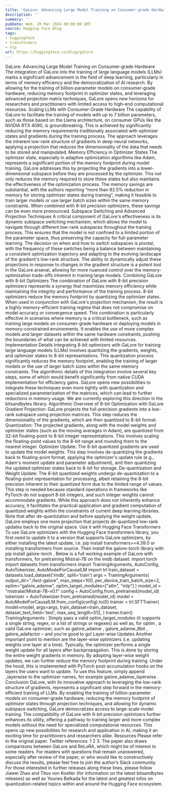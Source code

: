 ```yaml
---
title: 'GaLore: Advancing Large Model Training on Consumer-grade Hardware'
description: ''
summary: ''
pubDate: Wed, 20 Mar 2024 00:00:00 GMT
source: Hugging Face Blog
tags:
- huggingface
- transformers
- nlp
url: https://huggingface.co/blog/galore
---
```


GaLore: Advancing Large Model Training on Consumer-grade Hardware
The integration of GaLore into the training of large language models (LLMs) marks a significant advancement in the field of deep learning, particularly in terms of memory efficiency and the democratization of AI research. By allowing for the training of billion-parameter models on consumer-grade hardware, reducing memory footprint in optimizer states, and leveraging advanced projection matrix techniques, GaLore opens new horizons for researchers and practitioners with limited access to high-end computational resources.
Scaling LLMs with Consumer-Grade Hardware
The capability of GaLore to facilitate the training of models with up to 7 billion parameters, such as those based on the Llama architecture, on consumer GPUs like the NVIDIA RTX 4090, is groundbreaking. This is achieved by significantly reducing the memory requirements traditionally associated with optimizer states and gradients during the training process. The approach leverages the inherent low-rank structure of gradients in deep neural networks, applying a projection that reduces the dimensionality of the data that needs to be stored and manipulated.
Memory Efficiency in Optimizer States
The optimizer state, especially in adaptive optimization algorithms like Adam, represents a significant portion of the memory footprint during model training. GaLore addresses this by projecting the gradients into a lower-dimensional subspace before they are processed by the optimizer. This not only reduces the memory required to store these states but also maintains the effectiveness of the optimization process.
The memory savings are substantial, with the authors reporting “more than 82.5% reduction in memory for storing optimizer states during training”, making it feasible to train larger models or use larger batch sizes within the same memory constraints. When combined with 8-bit precision optimizers, these savings can be even more pronounced.
Subspace Switching and Advanced Projection Techniques
A critical component of GaLore's effectiveness is its dynamic subspace switching mechanism, which allows the model to navigate through different low-rank subspaces throughout the training process. This ensures that the model is not confined to a limited portion of the parameter space, thus preserving the capacity for full-parameter learning. The decision on when and how to switch subspaces is pivotal, with the frequency of these switches being a balance between maintaining a consistent optimization trajectory and adapting to the evolving landscape of the gradient's low-rank structure.
The ability to dynamically adjust these projections in response to changes in the gradient structure is a potent tool in the GaLore arsenal, allowing for more nuanced control over the memory-optimization trade-offs inherent in training large models.
Combining GaLore with 8-bit Optimizers
The combination of GaLore with 8-bit precision optimizers represents a synergy that maximizes memory efficiency while maintaining the integrity and performance of the training process. 8-bit optimizers reduce the memory footprint by quantizing the optimizer states. When used in conjunction with GaLore's projection mechanism, the result is a highly memory-efficient training regime that does not compromise on model accuracy or convergence speed.
This combination is particularly effective in scenarios where memory is a critical bottleneck, such as training large models on consumer-grade hardware or deploying models in memory-constrained environments. It enables the use of more complex models and larger datasets within the same hardware constraints, pushing the boundaries of what can be achieved with limited resources.
Implementation Details
Integrating 8-bit optimizers with GaLore for training large language models (LLMs) involves quantizing the gradients, weights, and optimizer states to 8-bit representations. This quantization process significantly reduces the memory footprint, enabling the training of larger models or the use of larger batch sizes within the same memory constraints. The algorithmic details of this integration involve several key steps, some of which would benefit significantly from native CUDA implementation for efficiency gains. GaLore opens new possibilities to integrate these techniques even more tightly with quantization and specialized parameterization of the matrices, which can lead to further reductions in memory usage. We are currently exploring this direction in the bitsandbytes library.
Algorithmic Overview of 8-bit Optimization with GaLore
Gradient Projection: GaLore projects the full-precision gradients into a low-rank subspace using projection matrices. This step reduces the dimensionality of the gradients, which are then quantized to 8-bit format.
Quantization: The projected gradients, along with the model weights and optimizer states (such as the moving averages in Adam), are quantized from 32-bit floating-point to 8-bit integer representations. This involves scaling the floating-point values to the 8-bit range and rounding them to the nearest integer.
Optimizer Update: The 8-bit quantized gradients are used to update the model weights. This step involves de-quantizing the gradients back to floating-point format, applying the optimizer's update rule (e.g., Adam's moment update and parameter adjustment), and then quantizing the updated optimizer states back to 8-bit for storage.
De-quantization and Weight Update: The 8-bit quantized weights undergo de-quantization to a floating-point representation for processing, albeit retaining the 8-bit precision inherent to their quantized form due to the limited range of values. This step is needed because standard operations in frameworks like PyTorch do not support 8-bit integers, and such integer weights cannot accommodate gradients. While this approach does not inherently enhance accuracy, it facilitates the practical application and gradient computation of quantized weights within the constraints of current deep learning libraries. Note that after de-quantization and before applying the weight update, GaLore employs one more projection that projects de-quantized low-rank updates back to the original space.
Use it with Hugging Face Transformers
To use GaLore optimizers with the Hugging Face transformers library, you first need to update it to a version that supports GaLore optimizers, by either installing the latest update, i.e. pip install transformers>=4.39.0
or installing transformers from source.
Then install the galore-torch library with pip install galore-torch
. Below is a full working example of GaLore with transformers, for pretraining Mistral-7B on the imdb dataset:
import torch
import datasets
from transformers import TrainingArguments, AutoConfig, AutoTokenizer, AutoModelForCausalLM
import trl
train_dataset = datasets.load_dataset('imdb', split='train')
args = TrainingArguments(
output_dir="./test-galore",
max_steps=100,
per_device_train_batch_size=2,
optim="galore_adamw",
optim_target_modules=["attn", "mlp"]
)
model_id = "mistralai/Mistral-7B-v0.1"
config = AutoConfig.from_pretrained(model_id)
tokenizer = AutoTokenizer.from_pretrained(model_id)
model = AutoModelForCausalLM.from_config(config).to(0)
trainer = trl.SFTTrainer(
model=model,
args=args,
train_dataset=train_dataset,
dataset_text_field='text',
max_seq_length=512,
)
trainer.train()
TrainingArguments
: Simply pass a valid optim_target_modules
(it supports a single string, regex, or a list of strings or regexes) as well as, for optim
, a valid GaLore optimizer, such as galore_adamw
, galore_adamw_8bit
, galore_adafactor
– and you’re good to go!
Layer-wise Updates
Another important point to mention are the layer-wise optimizers (i.e. updating weights one layer at a time). Typically, the optimizer performs a single weight update for all layers after backpropagation. This is done by storing the entire weight gradients in memory. By adopting layer-wise weight updates, we can further reduce the memory footprint during training. Under the hood, this is implemented with PyTorch post-accumulation hooks on the layers the users want to update.
To use this feature, simply append _layerwise
to the optimizer names, for example galore_adamw_layerwise
.
Conclusion
GaLore, with its innovative approach to leveraging the low-rank structure of gradients, represents a significant step forward in the memory-efficient training of LLMs. By enabling the training of billion-parameter models on consumer-grade hardware, reducing the memory footprint of optimizer states through projection techniques, and allowing for dynamic subspace switching, GaLore democratizes access to large-scale model training. The compatibility of GaLore with 8-bit precision optimizers further enhances its utility, offering a pathway to training larger and more complex models without the need for specialized computational resources. This opens up new possibilities for research and application in AI, making it an exciting time for practitioners and researchers alike.
Resources
Please refer to the original paper. Twitter references: 1 2 3. The paper also draws comparisons between GaLore and ReLoRA, which might be of interest to some readers. For readers with questions that remain unanswered, especially after review of the paper, or who would like to constructively discuss the results, please feel free to join the author’s Slack community. For those interested in further releases along these lines, please follow Jiawei Zhao and Titus von Koeller (for information on the latest bitsandbytes
releases) as well as Younes Belkada for the latest and greatest infos on quantization-related topics within and around the Hugging Face ecosystem.